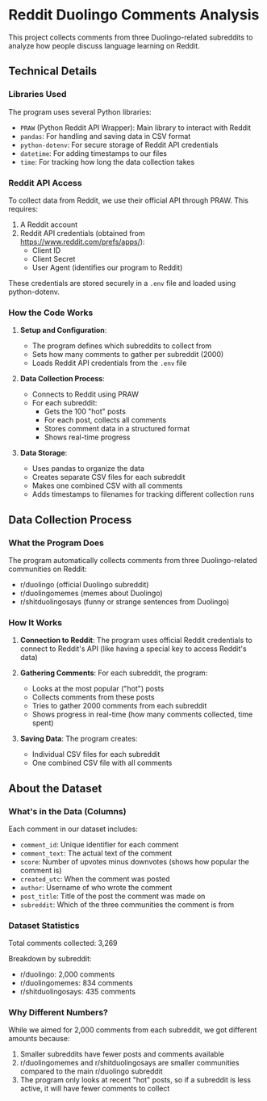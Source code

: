 # Reddit Duolingo Comments Analysis

This project collects comments from three Duolingo-related subreddits to analyze how people discuss language learning on Reddit.

## Technical Details

### Libraries Used

The program uses several Python libraries:
- `PRAW` (Python Reddit API Wrapper): Main library to interact with Reddit
- `pandas`: For handling and saving data in CSV format
- `python-dotenv`: For secure storage of Reddit API credentials
- `datetime`: For adding timestamps to our files
- `time`: For tracking how long the data collection takes

### Reddit API Access

To collect data from Reddit, we use their official API through PRAW. This requires:
1. A Reddit account
2. Reddit API credentials (obtained from https://www.reddit.com/prefs/apps/):
   - Client ID
   - Client Secret
   - User Agent (identifies our program to Reddit)

These credentials are stored securely in a `.env` file and loaded using python-dotenv.

### How the Code Works

1. **Setup and Configuration**:
   - The program defines which subreddits to collect from
   - Sets how many comments to gather per subreddit (2000)
   - Loads Reddit API credentials from the `.env` file

2. **Data Collection Process**:
   - Connects to Reddit using PRAW
   - For each subreddit:
     * Gets the 100 "hot" posts
     * For each post, collects all comments
     * Stores comment data in a structured format
     * Shows real-time progress

3. **Data Storage**:
   - Uses pandas to organize the data
   - Creates separate CSV files for each subreddit
   - Makes one combined CSV with all comments
   - Adds timestamps to filenames for tracking different collection runs

## Data Collection Process

### What the Program Does

The program automatically collects comments from three Duolingo-related communities on Reddit:
- r/duolingo (official Duolingo subreddit)
- r/duolingomemes (memes about Duolingo)
- r/shitduolingosays (funny or strange sentences from Duolingo)

### How It Works

1. **Connection to Reddit**: The program uses official Reddit credentials to connect to Reddit's API (like having a special key to access Reddit's data)

2. **Gathering Comments**: For each subreddit, the program:
   - Looks at the most popular ("hot") posts
   - Collects comments from these posts
   - Tries to gather 2000 comments from each subreddit
   - Shows progress in real-time (how many comments collected, time spent)

3. **Saving Data**: The program creates:
   - Individual CSV files for each subreddit
   - One combined CSV file with all comments

## About the Dataset

### What's in the Data (Columns)

Each comment in our dataset includes:
- `comment_id`: Unique identifier for each comment
- `comment_text`: The actual text of the comment
- `score`: Number of upvotes minus downvotes (shows how popular the comment is)
- `created_utc`: When the comment was posted
- `author`: Username of who wrote the comment
- `post_title`: Title of the post the comment was made on
- `subreddit`: Which of the three communities the comment is from

### Dataset Statistics

Total comments collected: 3,269

Breakdown by subreddit:
- r/duolingo: 2,000 comments
- r/duolingomemes: 834 comments
- r/shitduolingosays: 435 comments

### Why Different Numbers?

While we aimed for 2,000 comments from each subreddit, we got different amounts because:
1. Smaller subreddits have fewer posts and comments available
2. r/duolingomemes and r/shitduolingosays are smaller communities compared to the main r/duolingo subreddit
3. The program only looks at recent "hot" posts, so if a subreddit is less active, it will have fewer comments to collect